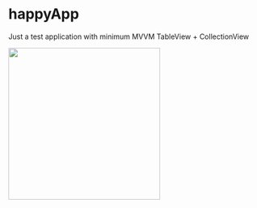 # happyApp
Just a test application with minimum MVVM
TableView + CollectionView

<img src="https://user-images.githubusercontent.com/10907337/140810756-62396485-a7b6-4bd2-ae08-d0a55faccf20.png" style="width:300px">
